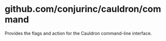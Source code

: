 # github.com/conjurinc/cauldron/command

Provides the flags and action for the Cauldron command-line interface.